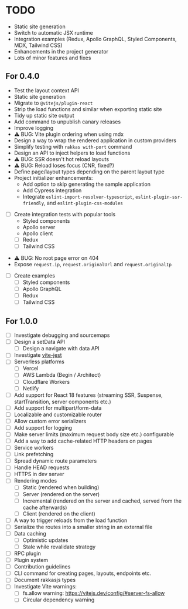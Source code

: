 # TODO

- Static site generation
- Switch to automatic JSX runtime
- Integration examples (Redux, Apollo GraphQL, Styled Components, MDX, Tailwind CSS)
- Enhancements in the project generator
- Lots of minor features and fixes

## For 0.4.0
- Test the layout context API
- Static site generation
- Migrate to `@vitejs/plugin-react`
- Strip the load functions and similar when exporting static site
- Tidy up static site output
- Add command to unpublish canary releases
- Improve logging
- ⚠️ BUG: Vite plugin ordering when using mdx
- Design a way to wrap the rendered application in custom providers
- Simplify testing with `rakkas with-port` command
- Design an API to inject helpers to load functions
- ⚠️ BUG: SSR doesn't hot reload layouts
- ⚠️ BUG: Reload loses focus (CNR, fixed?)
- Define page/layout types depending on the parent layout type
- Project initializer enhancements:
  - Add option to skip generating the sample application
  - Add Cypress integration
  - Integrate `eslint-import-resolver-typescript`, `eslint-plugin-ssr-friendly`, and `eslint-plugin-css-modules`
- [ ] Create integration tests with popular tools
  - Styled components
  - Apollo server
  - Apollo client
  - [ ] Redux
  - [ ] Tailwind CSS
- ⚠️ BUG: No root page error on 404
- Expose `request.ip`, `request.originalUrl` and `request.originalIp`
- [ ] Create examples
  - [ ] Styled components
  - [ ] Apollo GraphQL
  - [ ] Redux
  - [ ] Tailwind CSS

## For 1.0.0
- [ ] Investigate debugging and sourcemaps
- [ ] Design a setData API
  - [ ] Design a navigate with data API
- [ ] Investigate [vite-jest](https://github.com/sodatea/vite-jest)
- [ ] Serverless platforms
  - [ ] Vercel
  - [ ] AWS Lambda (Begin / Architect)
  - [ ] Cloudflare Workers
  - [ ] Netlify
- [ ] Add support for React 18 features (streaming SSR, Suspense, startTransition, server components etc.)
- [ ] Add support for multipart/form-data
- [ ] Localizable and customizable router
- [ ] Allow custom error serializers
- [ ] Add support for logging
- [ ] Make server limits (maximum request body size etc.) configurable
- [ ] Add a way to add cache-related HTTP headers on pages
- [ ] Service workers
- [ ] Link prefetching
- [ ] Spread dynamic route parameters
- [ ] Handle HEAD requests
- [ ] HTTPS in dev server
- [ ] Rendering modes
  - [ ] Static (rendered when building)
  - [ ] Server (rendered on the server)
  - [ ] Incremental (rendered on the server and cached, served from the cache afterwards)
  - [ ] Client (rendered on the client)
- [ ] A way to trigger reloads from the load function
- [ ] Serialize the routes into a smaller string in an external file
- [ ] Data caching
	- [ ] Optimistic updates
	- [ ] Stale while revalidate strategy
- [ ] RPC plugin
- [ ] Plugin system
- [ ] Contribution guidelines
- [ ] CLI command for creating pages, layouts, endpoints etc.
- [ ] Document rakkasjs types
- [ ] Investigate Vite warnings:
  - [ ] fs.allow warning: https://vitejs.dev/config/#server-fs-allow
  - [ ] Circular dependency warning
